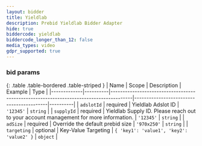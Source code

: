 ```yaml
---
layout: bidder
title: Yieldlab
description: Prebid Yieldlab Bidder Adapter
hide: true
biddercode: yieldlab
biddercode_longer_than_12: false
media_types: video
gdpr_supported: true
---
```




### bid params

{: .table .table-bordered .table-striped }
| Name        | Scope    | Description                                                                           | Example                                  | Type     |
|-------------|----------|---------------------------------------------------------------------------------------|------------------------------------------|----------|
| `adslotId`  | required | Yieldlab Adslot ID                                                                    | `'12345'`                                | `string` |
| `supplyId`  | required | Yieldlab Supply ID. Please reach out to your account management for more information. | `'12345'`                                | `string` |
| `adSize`    | required | Override the default prebid size                                                      | `'970x250'`                              | `string` |
| `targeting` | optional | Key-Value Targeting                                                                   | `{ 'key1': 'value1', 'key2': 'value2' }` | `object` |
